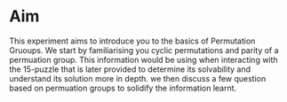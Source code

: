 # Aim

This experiment aims to introduce you to the basics of Permutation Gruoups. We start by familiarising you cyclic permutations and parity of a permuation group. This information would be using when interacting with the 15-puzzle that is later provided to determine its solvability and understand its solution more in depth. we then discuss a few question based on permuation groups to solidify the information learnt.